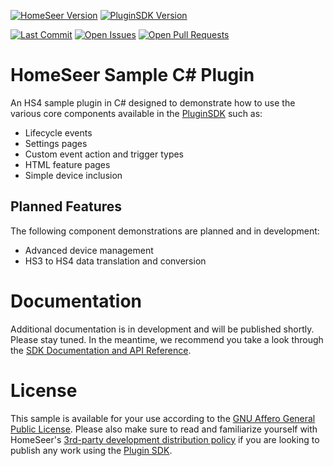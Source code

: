 [![HomeSeer Version][hs-version-badge]][hs-version-url]
[![PluginSDK Version][sdk-version-badge]][sdk-url]

[![Last Commit][maintained-badge]][commits-url]
[![Open Issues][open-issues]][issues-url]
[![Open Pull Requests][open-pull-requests]][pull-requests-url]

# HomeSeer Sample C# Plugin
An HS4 sample plugin in C# designed to demonstrate how to use the various core components available in the [PluginSDK][sdk-url] such as:

* Lifecycle events
* Settings pages
* Custom event action and trigger types
* HTML feature pages
* Simple device inclusion

## Planned Features
The following component demonstrations are planned and in development:

* Advanced device management
* HS3 to HS4 data translation and conversion

# Documentation
Additional documentation is in development and will be published shortly.  Please stay tuned.  In the meantime, we recommend you take a look through the [SDK Documentation and API Reference][docs-url].

# License
This sample is available for your use according to the [GNU Affero General Public License][license-url]. Please also make sure to read and familiarize yourself with HomeSeer's [3rd-party development distribution policy][distribution-policy] if you are looking to publish any work using the [Plugin SDK][sdk-url].

[sdk-url]: https://github.com/HomeSeer/Plugin-SDK
[docs-url]: https://docs.homeseer.com/display/HSPI
[hs-version-url]: https://homeseer.com/
[issues-url]: https://github.com/HomeSeer/Sample-Plugin-CS/issues
[pull-requests-url]: https://github.com/HomeSeer/Sample-Plugin-CS/pulls
[commits-url]: https://github.com/HomeSeer/Sample-Plugin-CS/commits/master
[license-url]: https://github.com/HomeSeer/Sample-Plugin-CS/blob/master/LICENSE
[distribution-policy]: https://homeseer.com/3rd-party-development-distribution-policy/

[hs-version-badge]: https://img.shields.io/badge/Works%20With-HS4.0.0.22-blue
[sdk-version-badge]: https://img.shields.io/badge/Works%20With-PluginSDK%201.0.5.0-green
[open-issues]: https://img.shields.io/github/issues-raw/HomeSeer/Sample-Plugin-CS
[open-pull-requests]: https://img.shields.io/github/issues-pr-raw/HomeSeer/Sample-Plugin-CS
[maintained-badge]: https://img.shields.io/github/last-commit/HomeSeer/Sample-Plugin-CS

